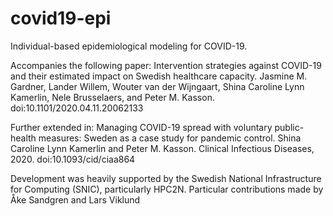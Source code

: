 # covid19-epi
Individual-based epidemiological modeling for COVID-19.

Accompanies the following paper:
Intervention strategies against COVID-19 and their estimated impact on Swedish healthcare capacity.
Jasmine M. Gardner, Lander Willem, Wouter van der Wijngaart, Shina Caroline Lynn Kamerlin, Nele Brusselaers, and Peter M. Kasson.
doi:10.1101/2020.04.11.20062133

Further extended in:
Managing COVID-19 spread with voluntary public-health measures: Sweden as a case study for pandemic control.
Shina Caroline Lynn Kamerlin and Peter M. Kasson. Clinical Infectious Diseases, 2020. doi:10.1093/cid/ciaa864

Development was heavily supported by the Swedish National Infrastructure for Computing (SNIC), particularly HPC2N.
Particular contributions made by Åke Sandgren and Lars Viklund
